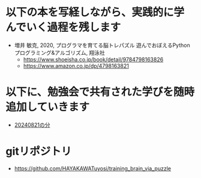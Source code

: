 # 以下の本を写経しながら、実践的に学んでいく過程を残します

- 増井 敏克, 2020, プログラマを育てる脳トレパズル 遊んでおぼえるPythonプログラミング&アルゴリズム, 翔泳社
    - <https://www.shoeisha.co.jp/book/detail/9784798163826>
    - <https://www.amazon.co.jp/dp/4798163821>

# 以下に、勉強会で共有された学びを随時追加していきます

- [20240821の分](./20240821/20240821.html)

# gitリポジトリ

- <https://github.com/HAYAKAWATuyosi/training_brain_via_puzzle>
